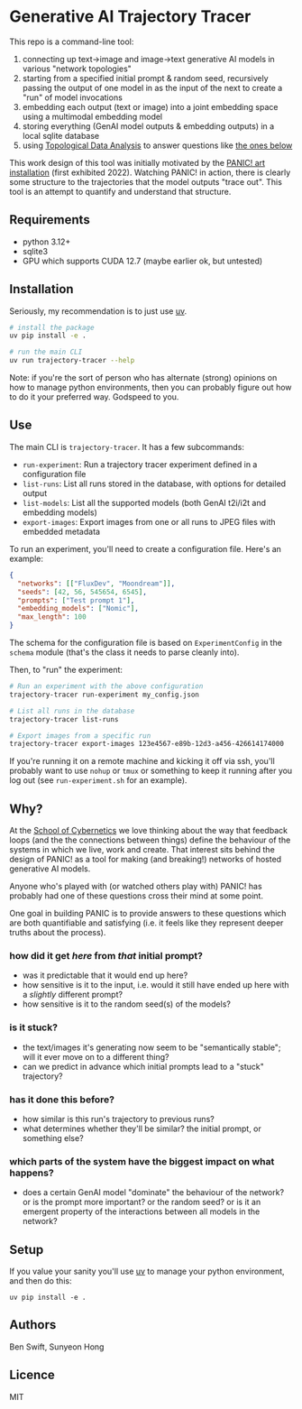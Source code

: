 # Generative AI Trajectory Tracer

This repo is a command-line tool:

1. connecting up text->image and image->text generative AI models in various
   "network topologies"
2. starting from a specified initial prompt & random seed, recursively passing
   the output of one model in as the input of the next to create a "run" of
   model invocations
3. embedding each output (text or image) into a joint embedding space using a
   multimodal embedding model
4. storing everything (GenAI model outputs & embedding outputs) in a local
   sqlite database
5. using
   [Topological Data Analysis](https://en.wikipedia.org/wiki/Topological_data_analysis)
   to answer questions like [the ones below](#why)

This work design of this tool was initially motivated by the
[PANIC! art installation](https://cybernetics.anu.edu.au/news/2022/11/22/panic-a-serendipity-engine/)
(first exhibited 2022). Watching PANIC! in action, there is clearly some
structure to the trajectories that the model outputs "trace out". This tool is
an attempt to quantify and understand that structure.

## Requirements

- python 3.12+
- sqlite3
- GPU which supports CUDA 12.7 (maybe earlier ok, but untested)

## Installation

Seriously, my recommendation is to just use [uv](https://docs.astral.sh/uv/).

```bash
# install the package
uv pip install -e .

# run the main CLI
uv run trajectory-tracer --help
```

Note: if you're the sort of person who has alternate (strong) opinions on how to
manage python environments, then you can probably figure out how to do it your
preferred way. Godspeed to you.

## Use

The main CLI is `trajectory-tracer`. It has a few subcommands:

- `run-experiment`: Run a trajectory tracer experiment defined in a
  configuration file
- `list-runs`: List all runs stored in the database, with options for detailed
  output
- `list-models`: List all the supported models (both GenAI t2i/i2t and embedding
  models)
- `export-images`: Export images from one or all runs to JPEG files with
  embedded metadata

To run an experiment, you'll need to create a configuration file. Here's an
example:

```json
{
  "networks": [["FluxDev", "Moondream"]],
  "seeds": [42, 56, 545654, 6545],
  "prompts": ["Test prompt 1"],
  "embedding_models": ["Nomic"],
  "max_length": 100
}
```

The schema for the configuration file is based on `ExperimentConfig` in the
`schema` module (that's the class it needs to parse cleanly into).

Then, to "run" the experiment:

```bash
# Run an experiment with the above configuration
trajectory-tracer run-experiment my_config.json

# List all runs in the database
trajectory-tracer list-runs

# Export images from a specific run
trajectory-tracer export-images 123e4567-e89b-12d3-a456-426614174000
```

If you're running it on a remote machine and kicking it off via ssh, you'll
probably want to use `nohup` or `tmux` or something to keep it running after you
log out (see `run-experiment.sh` for an example).

## Why?

At the [School of Cybernetics](https://cybernetics.anu.edu.au) we love thinking
about the way that feedback loops (and the the connections between things)
define the behaviour of the systems in which we live, work and create. That
interest sits behind the design of PANIC! as a tool for making (and breaking!)
networks of hosted generative AI models.

Anyone who's played with (or watched others play with) PANIC! has probably had
one of these questions cross their mind at some point.

One goal in building PANIC is to provide answers to these questions which are
both quantifiable and satisfying (i.e. it feels like they represent deeper
truths about the process).

### how did it get _here_ from _that_ initial prompt?

- was it predictable that it would end up here?
- how sensitive is it to the input, i.e. would it still have ended up here with
  a _slightly_ different prompt?
- how sensitive is it to the random seed(s) of the models?

### is it stuck?

- the text/images it's generating now seem to be "semantically stable"; will it
  ever move on to a different thing?
- can we predict in advance which initial prompts lead to a "stuck" trajectory?

### has it done this before?

- how similar is this run's trajectory to previous runs?
- what determines whether they'll be similar? the initial prompt, or something
  else?

### which parts of the system have the biggest impact on what happens?

- does a certain GenAI model "dominate" the behaviour of the network? or is the
  prompt more important? or the random seed? or is it an emergent property of
  the interactions between all models in the network?

## Setup

If you value your sanity you'll use [uv](https://docs.astral.sh/uv/) to manage
your python environment, and then do this:

```
uv pip install -e .
```

## Authors

Ben Swift, Sunyeon Hong

## Licence

MIT
